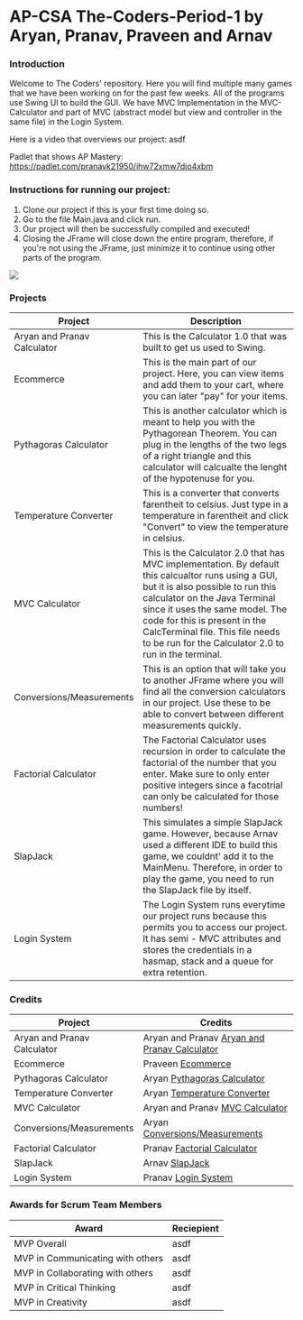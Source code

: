# AP-CSA The-Coders-Period-1 by Aryan, Pranav, Praveen and Arnav

### Introduction
Welcome to The Coders' repository. Here you will find multiple many games that we have been working on for the past few weeks. All of the programs use Swing UI to build the GUI. We have MVC Implementation in the MVC-Calculator and part of MVC (abstract model but view and controller in the same file) in the Login System.

Here is a video that overviews our project: asdf

Padlet that shows AP Mastery: https://padlet.com/pranavk21950/ihw72xmw7dio4xbm

### Instructions for running our project:
1) Clone our project if this is your first time doing so.
2) Go to the file Main.java and click run.
3) Our project will then be successfully compiled and executed!
4) Closing the JFrame will close down the entire program, therefore, if you're not using the JFrame, just minimize it to continue using other parts of the program.


![](https://github.com/aryan114/AP-CSA-Calculator-The-Coders-Period-1/blob/78df13b4a85151b517b2abb26f51b5e74c1b93d0/src/Pictures/MVC.JPG)
 

### Projects

| Project | Description |
| --- | --- |
| Aryan and Pranav Calculator | This is the Calculator 1.0 that was built to get us used to Swing. |
| Ecommerce | This is the main part of our project. Here, you can view items and add them to your cart, where you can later "pay" for your items.  |
| Pythagoras Calculator | This is another calculator which is meant to help you with the Pythagorean Theorem. You can plug in the lengths of the two legs of a right triangle and this calculator will calcualte the lenght of the hypotenuse for you.  |
| Temperature Converter | This is a converter that converts farentheit to celsius. Just type in a temperature in farentheit and click "Convert" to view the temperature in celsius.  |
| MVC Calculator | This is the Calculator 2.0 that has MVC implementation. By default this calcualtor runs using a GUI, but it is also possible to run this calculator on the Java Terminal since it uses the same model. The code for this is present in the CalcTerminal file. This file needs to be run for the Calculator 2.0 to run in the terminal.  |
| Conversions/Measurements | This is an option that will take you to another JFrame where you will find all the conversion calculators in our project. Use these to be able to convert between different measurements quickly.  |
| Factorial Calculator | The Factorial Calculator uses recursion in order to calculate the factorial of the number that you enter. Make sure to only enter positive integers since a facotrial can only be calculated for those numbers!  |
| SlapJack | This simulates a simple SlapJack game. However, because Arnav used a different IDE to build this game, we couldnt' add it to the MainMenu. Therefore, in order to play the game, you need to run the SlapJack file by itself. |
| Login System | The Login System runs everytime our project runs because this permits you to access our project. It has semi - MVC attributes and stores the credentials in a hasmap, stack and a queue for extra retention. |


### Credits

| Project | Credits |
| --- | --- |
| Aryan and Pranav Calculator | Aryan and Pranav     [Aryan and Pranav Calculator](https://github.com/aryan114/AP-CSA-Calculator-The-Coders-Period-1/blob/master/src/view_control/CalculatorUI.java#L17) |
| Ecommerce | Praveen     [Ecommerce](https://github.com/aryan114/AP-CSA-Calculator-The-Coders-Period-1/blob/master/src/Ecommerce/Ecommerce.java#L10) |
| Pythagoras Calculator | Aryan     [Pythagoras Calculator](https://github.com/aryan114/AP-CSA-Calculator-The-Coders-Period-1/blob/master/src/Pythagoras/Pythagoras.java#L12) |
| Temperature Converter | Aryan     [Temperature Converter](https://github.com/aryan114/AP-CSA-Calculator-The-Coders-Period-1/blob/master/src/Temperature/Temperature.java#L9) |
| MVC Calculator | Aryan and Pranav     [MVC Calculator](https://github.com/aryan114/AP-CSA-Calculator-The-Coders-Period-1/blob/master/src/CalcView/CalcControl.java#L7) |
| Conversions/Measurements | Aryan     [Conversions/Measurements](https://github.com/aryan114/AP-CSA-Calculator-The-Coders-Period-1/blob/master/src/CalcView/CalcControl.java#L7) |
| Factorial Calculator | Pranav     [Factorial Calculator](https://github.com/aryan114/AP-CSA-Calculator-The-Coders-Period-1/blob/master/src/Factorial/Factorial.java#L9) |
| SlapJack | Arnav     [SlapJack](https://github.com/aryan114/AP-CSA-Calculator-The-Coders-Period-1/blob/master/src/slapj/Slapjack.java#L9 ) |
| Login System | Pranav     [Login System](https://github.com/aryan114/AP-CSA-Calculator-The-Coders-Period-1/blob/78df13b4a85151b517b2abb26f51b5e74c1b93d0/src/LoginToProject/Login.java#L2) |


### Awards for Scrum Team Members

| Award | Reciepient |
| --- | --- |
| MVP Overall | asdf |
| MVP in Communicating with others | asdf |
| MVP in Collaborating with others | asdf |
| MVP in Critical Thinking | asdf |
| MVP in Creativity | asdf |





